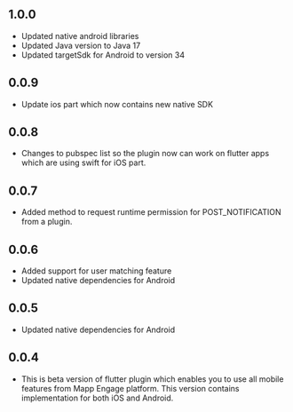 ## 1.0.0

- Updated native android libraries
- Updated Java version to Java 17
- Updated targetSdk for Android to version 34

## 0.0.9

- Update ios part which now contains new native SDK

## 0.0.8

- Changes to pubspec list so the plugin now can work on flutter apps which are using swift for iOS part.

## 0.0.7

- Added method to request runtime permission for POST_NOTIFICATION from a plugin.

## 0.0.6

- Added support for user matching feature
- Updated native dependencies for Android

## 0.0.5

- Updated native dependencies for Android

## 0.0.4

- This is beta version of flutter plugin which enables you to use all mobile features from Mapp Engage platform. This version contains implementation for both iOS and Android.
